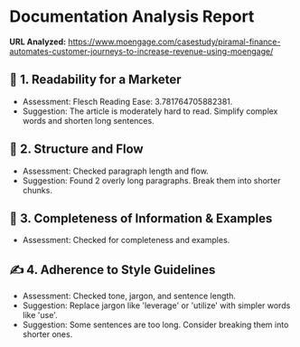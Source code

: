 #  Documentation Analysis Report

**URL Analyzed:** https://www.moengage.com/casestudy/piramal-finance-automates-customer-journeys-to-increase-revenue-using-moengage/

## 🧠 1. Readability for a Marketer
- Assessment: Flesch Reading Ease: 3.781764705882381.
- Suggestion: The article is moderately hard to read. Simplify complex words and shorten long sentences.

## 🧱 2. Structure and Flow
- Assessment: Checked paragraph length and flow.
- Suggestion: Found 2 overly long paragraphs. Break them into shorter chunks.

## 📘 3. Completeness of Information & Examples
- Assessment: Checked for completeness and examples.

## ✍️ 4. Adherence to Style Guidelines
- Assessment: Checked tone, jargon, and sentence length.
- Suggestion: Replace jargon like 'leverage' or 'utilize' with simpler words like 'use'.
- Suggestion: Some sentences are too long. Consider breaking them into shorter ones.
